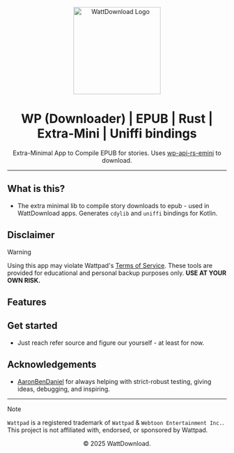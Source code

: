 <p align="center">
  <img src="https://github.com/user-attachments/assets/5a033821-6eaf-47c9-a5f8-a6e808881624" alt="WattDownload Logo" width="200px">
</p>

<h1 align="center">WP (Downloader) | EPUB | Rust | Extra-Mini | Uniffi bindings</h1>

<p align="center">
  Extra-Minimal App to Compile EPUB for stories. Uses <a href="https://github.com/WattDownload/wp-api-rs-emini">wp-api-rs-emini</a> to download.
</p>

---

## What is this?
- The extra minimal lib to compile story downloads to epub - used in WattDownload apps. Generates `cdylib` and `uniffi` bindings for Kotlin. 

## Disclaimer
> [!WARNING]
> Using this app may violate Wattpad's [Terms of Service](https://policies.wattpad.com/terms/). These tools are provided for educational and personal backup purposes only. **USE AT YOUR OWN RISK.**

## Features

## Get started
- Just reach refer source and figure our yourself - at least for now.

## Acknowledgements
- [AaronBenDaniel](https://github.com/AaronBenDaniel) for always helping with strict-robust testing, giving ideas, debugging, and inspiring.

---

> [!NOTE]
> `Wattpad` is a registered trademark of `Wattpad` & `Webtoon Entertainment Inc.`. This project is not affiliated with, endorsed, or sponsored by Wattpad.

<p align="center">© 2025 WattDownload.</p>
